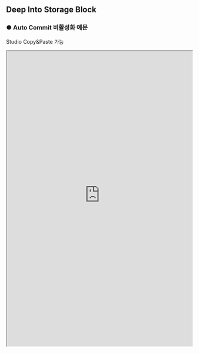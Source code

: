 ## Deep Into Storage Block

### ● Auto Commit 비활성화 예문
<p class='comment'>Studio Copy&Paste 가능</p>
<iframe
    src="https://d1sxhpvag16wqc.cloudfront.net/v3.1.0/storage/storage_example1"
    width="100%"
    height="800px"
    allow=""
    sandbox="allow-scripts allow-same-origin" />
<div class="display-pdf">
    <p><img src="../../img/assets/storage_example_1_1.png" alt="" /></p>
    <p><img src="../../img/assets/storage_example_1_2.png" alt="" /></p>
    <p><img src="../../img/assets/storage_example_1_3.png" alt="" /></p>
    <p><img src="../../img/assets/storage_example_1_4.png" alt="" /></p>
    <p><img src="../../img/assets/storage_example_1_5.png" alt="" /></p>
    <p><img src="../../img/assets/storage_example_1_6.png" alt="" /></p>
    <p><img src="../../img/assets/storage_example_1_7.png" alt="" /></p>
    <p><img src="../../img/assets/storage_example_1_8.png" alt="" /></p>
</div>

### ● 결과

```text
{
  "result": {
    "Inserted_Column": 1,
    "Modified_Column": 1,
    "Deleted_Column": 1,
    "Selected_Column": [
      {
        "customer_id": "4635787532",
        "customer_nm": "이파랑",
        "product_id": "ZDF565W4AS",
        "product_nm": "SyncTree",
        "create_dt": "2021-09-17 15:37:19",
        "modify_dt": "2021-09-17 15:39:58"
      },
      {
        "customer_id": "8412631762",
        "customer_nm": "홍길동",
        "product_id": "ZDF565W4AS",
        "product_nm": "SyncTree",
        "create_dt": "2021-09-17 16:30:46",
        "modify_dt": "2021-09-17 16:30:46"
      }
    ]
  }
}
```

### ● 로그 테이블 저장 예문
<p class='comment'>Studio Copy&Paste 가능</p>
<iframe
    src="https://d1sxhpvag16wqc.cloudfront.net/v3.1.0/storage/storage_example2"
    width="100%"
    height="800px"
    allow=""
    sandbox="allow-scripts allow-same-origin" />
<div class="display-pdf">
    <p><img src="../../img/assets/storage_example_2_1.png" alt="" /></p>
    <p><img src="../../img/assets/storage_example_2_2.png" alt="" /></p>
    <p><img src="../../img/assets/storage_example_2_3.png" alt="" /></p>
    <p><img src="../../img/assets/storage_example_2_4.png" alt="" /></p>
    <p><img src="../../img/assets/storage_example_2_5.png" alt="" /></p>
    <p><img src="../../img/assets/storage_example_2_6.png" alt="" /></p>
    <p><img src="../../img/assets/storage_example_2_7.png" alt="" /></p>
    <p><img src="../../img/assets/storage_example_2_8.png" alt="" /></p>
    <p><img src="../../img/assets/storage_example_2_9.png" alt="" /></p>
    <p><img src="../../img/assets/storage_example_2_10.png" alt="" /></p>
    <p><img src="../../img/assets/storage_example_2_11.png" alt="" /></p>
    <p><img src="../../img/assets/storage_example_2_12.png" alt="" /></p>
    <p><img src="../../img/assets/storage_example_2_13.png" alt="" /></p>
    <p><img src="../../img/assets/storage_example_2_14.png" alt="" /></p>
    <p><img src="../../img/assets/storage_example_2_15.png" alt="" /></p>
</div>

```text
CREATE TABLE trans_hist ( 
    api_tran_id varchar(20) NOT NULL, # 거래고유번호
    tran_reg_date varchar(8) NOT NULL, # 등록일자
    group_cd varchar(3) NOT NULL, # 그룹코드
    tran_org_id varchar(3), # 거래기관코드
    tran_type_cd varchar(5), # 거래종류코드
    tran_ip_acct_nb varchar(20), # 입금계좌번호
    tran_status varchar(2), # 상태구분코드
    tran_reg_time varchar(6), # 등록시간
    tran_mod_date varchar(8), # 수정일자
    tran_mod_time varchar(6), # 수정시간
    tran_result_cd varchar(10), # 거래결과코드- 보안키 불일치 시 ex.DEP12658(보안키 불일치)
    tran_result_msg varchar(255), # 상세내용(ex. 보안키 불일치입니다)
    PRIMARY KEY (api_tran_id, tran_reg_date, group_cd) # 거래고유번호 PK
);
```

```text
{
  "result": {
    "insertResult": 1,
    "updateResult": 1
  }
}
```
<div div class='img-wrap'>
  <a href="../../img/assets/storage_example_2_result_select.png" target = "_blank"><img src="../../img/assets/storage_example_2_result_select.png" /></a>
</div>



